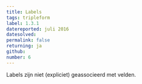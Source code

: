 ```yaml
---
title: Labels
tags: tripleform
label: 1.3.1
datereported: juli 2016
datesolved:
permalink: false
returning: ja
github:
number: 6
---
```


Labels zijn niet (expliciet) geassocieerd met velden.
